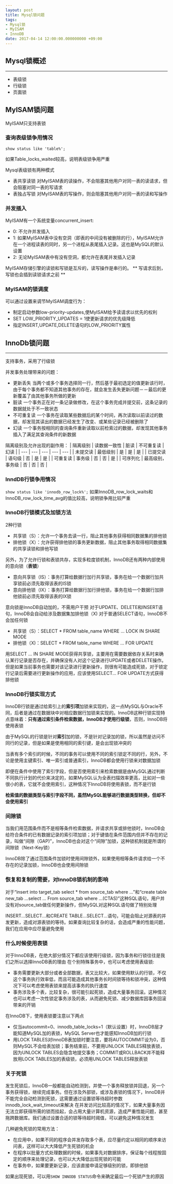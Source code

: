 ```yaml
---
layout: post
title: Mysql锁问题
tags:
- Mysql锁
- MyISAM
- InnoDB
date: 2017-04-14 12:00:00.000000000 +09:00
---
```


## Mysql锁概述
---
+ 表级锁
+ 行级锁
+ 页面锁

## MyISAM锁问题
MyISAM只支持表锁

### 查询表级锁争用情况

``show status like 'table%';``

如果Table_locks_waited较高，说明表级锁争用严重

Mysql表级锁有两种模式
+ 表共享读锁
对MyISAM表的读操作，不会阻塞其他用户对同一表的读请求，但会阻塞对同一表的写请求
+ 表独占写锁
对MyISAM表的写操作，则会阻塞其他用户对同一表的读和写操作

### 并发插入
MyISAM有一个系统变量concurrent_insert:
+ 0: 不允许并发插入
+ 1: 如果MyISAM表中没有空洞（即表的中间没有被删除的行），MyISAM允许在一个进程读表的同时，另一个进程从表尾插入记录。这也是MySQL的默认设置
+ 2: 无论MyISAM表中有没有空洞，都允许在表尾并发插入记录

MyISAM存储引擎的读锁和写锁是互斥的，读写操作是串行的。
** 写请求后到，写锁也会插到读锁请求之前 **

### MyISAM的锁调度
可以通过设置来调节MyISAM调度行为：
+ 制定启动参数low-priority-updates,使MyISAM给予读请求以优先的权利
+ SET LOW_PRIORITY_UPDATES = 1使更新请求的优先级降低
+ 指定INSERT,UPDATE,DELETE语句的LOW_PRIORITY属性


## InnoDb锁问题
---
支持事务，采用了行级锁

并发事务处理带来的问题：
+ 更新丢失
当两个或多个事务选择同一行，然后基于最初选定的值更新该行时，由于每个事务都不知道其他事务的存在，就会发生丢失更新问题－－最后的更新覆盖了由其他事务所做的更新
+ 脏读
一个事务正在对一条记录做修改，在这个事务完成并提交前，这条记录的数据就处于不一致状态
+ 不可重复读
一个事务在读取某些数据后的某个时间，再次读取以前读过的数据，却发现其读出的数据已经发生了改变、或某些记录已经被删除了
+ 幻读
一个事务按相同的查询条件重新读取以前检索过的数据，却发现其他事务插入了满足其查询条件的新数据

隔离级别及允许出现的副作用：
| 隔离级别 | 读数据一致性 | 脏读 | 不可重复读 | 幻读 |
| --- | --- | --- | --- | --- |
| 未提交读 | 最低级别 | 是 | 是 | 是 |
| 已提交读 | 语句级 | 否 | 是 | 是 |
| 可重复读 | 事务级 | 否 | 否 | 是 |
| 可序列化 | 最高级别，事务级 | 否 | 否 | 否 |

### InndDB行锁争用情况
``show status like 'innodb_row_lock%';``
如果InnoDB_row_lock_waits和InnoDB_row_lock_time_avg的值比较高，说明锁争用比较严重

### InnoDB行锁模式及加锁方法
2种行锁
+ 共享锁（S）：允许一个事务去读一行，阻止其他事务获得相同数据集的排他锁
+ 排他锁（X）：允许获得排他锁的事务更新数据，阻止其他事务取得相同数据集的共享读锁和排他写锁

另外，为了允许行锁和表锁共存，实现多粒度锁机制，InnoDB还有两种内部使用的意向锁（**表锁**）
+ 意向共享锁（IS）：事务打算给数据行加行共享锁，事务在给一个数据行加共享锁前必须先取得该表的IS锁
+ 意向排他锁（IX）：事务打算给数据行加行排他锁，事务在给一个数据行加排他锁前必须先取得该表的IX锁

意向锁是InnoDB自动加的，不需用户干预
对于UPDATE、DELETE和INSERT语句，InnoDB会自动给涉及数据集加排他锁（X)
对于普通SELECT语句，InnoDB不会加任何锁

+ 共享锁（S）：SELECT * FROM table_name WHERE ... LOCK IN SHARE MODE
+ 排他锁（X)：SELECT * FROM table_name WHERE ... FOR UPDATE

用SELECT ... IN SHARE MODE获得共享锁，主要用在需要数据依存关系时来确认某行记录是否存在，并确保没有人对这个记录进行UPDATE或者DELETE操作。但是如果当前事务也需要对该记录进行更新操作，则很有可能造成死锁，对于锁定行记录后需要进行更新操作的应用，应该使用SELECT... FOR UPDATE方式获得排他锁

### InnoDB行锁实现方式
InnoDB行锁是通过给索引上的**索引项**加锁来实现的，这一点MySQL与Oracle不同，后者是通过在数据块中对相应数据行加锁来实现的。InnoDB这种行锁实现特点意味着：**只有通过索引条件检索数据，InnoDB才使用行级锁**，否则，InnoDB将使用表锁

由于MySQL的行锁是针对**索引**加的锁，不是针对记录加的锁，所以虽然是访问不同行的记录，但是如果是使用相同的索引键，是会出现锁冲突的

当表有多个索引的时候，不同的事务可以使用不同的索引锁定不同的行，另外，不论是使用主键索引、唯一索引或普通索引，InnoDB都会使用行锁来对数据加锁

即便在条件中使用了索引字段，但是否使用索引来检索数据是由MySQL通过判断不同执行计划的代价来决定的，如果MySQL认为全表扫描效率更高，比如对一些很小的表，它就不会使用索引，这种情况下InnoDB将使用表锁，而不是行锁

**检索值的数据类型与索引字段不同，虽然MySQL能够进行数据类型转换，但却不会使用索引**

### 间隙锁
当我们用范围条件而不是相等条件检索数据，并请求共享或排他锁时，InnoDB会给符合条件的已有数据记录的索引项加锁；对于键值在条件范围内但并不存在的记录，叫做“间隙（GAP)”，InnoDB也会对这个“间隙”加锁，这种锁机制就是所谓的间隙锁（Next-Key锁）

InnoDB除了通过范围条件加锁时使用间隙锁外，如果使用相等条件请求给一个不存在的记录加锁，InnoDB也会使用间隙锁

### 恢复和复制的需要，对InnoDB锁机制的影响

对于“insert  into target_tab select * from source_tab where ...”和“create  table new_tab ...select ... From  source_tab where ...(CTAS)”这种SQL语句，用户并没有对source_tab做任何更新操作，但MySQL对这种SQL语句做了特别处理

INSERT...SELECT...和CREATE TABLE...SELECT...语句，可能会阻止对源表的并发更新，造成对源表锁的等待。如果查询比较复杂的话，会造成严重的性能问题，我们在应用中应尽量避免使用

### 什么时候使用表锁
对于InnoDB表，在绝大部分情况下都应该使用行级锁，因为事务和行锁往往是我们之所以选择InnoDB表的理由
在个别特殊事务中，也可以考虑使用表级锁:
+ 事务需要更新大部分或者全部数据，表又比较大，如果使用默认的行锁，不仅这个事务执行效率低，而且可能造成其他事务长时间锁等待和锁冲突，这种情况下可以考虑使用表锁来提高该事务的执行速度
+ 事务涉及多个表，比较复杂，很可能引起死锁，造成大量事务回滚。这种情况也可以考虑一次性锁定事务涉及的表，从而避免死锁、减少数据库因事务回滚带来的开销

在InnoDB下，使用表锁要注意以下两点
+ 仅当autocommit=0、innodb_table_locks=1（默认设置）时，InnoDB层才能知道MySQL加的表锁，MySQL Server也才能感知InnoDB加的行锁
+ 用LOCK TABLES对InnoDB表加锁时要注意，要将AUTOCOMMIT设为0，否则MySQL不会给表加锁；事务结束前，不要用UNLOCK TABLES释放表锁，因为UNLOCK TABLES会隐含地提交事务；COMMIT或ROLLBACK并不能释放用LOCK TABLES加的表级锁，必须用UNLOCK TABLES释放表锁

### 关于死锁
发生死锁后，InnoDB一般都能自动检测到，并使一个事务释放锁并回退，另一个事务获得锁，继续完成事务。但在涉及外部锁，或涉及表锁的情况下，InnoDB并不能完全自动检测到死锁，这需要通过设置锁等待超时参数innodb_lock_wait_timeout来解决
在并发访问比较高的情况下，如果大量事务因无法立即获得所需的锁而挂起，会占用大量计算机资源，造成严重性能问题，甚至拖跨数据库。我们通过设置合适的锁等待超时阈值，可以避免这种情况发生

几种避免死锁的常用方法：
+ 在应用中，如果不同的程序会并发存取多个表，应尽量约定以相同的顺序来访问表，这样可以大大降低产生死锁的机会
+ 在程序以批量方式处理数据的时候，如果事先对数据排序，保证每个线程按固定的顺序来处理记录，也可以大大降低出现死锁的可能
+ 在事务中，如果要更新记录，应该直接申请足够级别的锁，即排他锁

如果出现死锁，可以用``SHOW INNODB STATUS``命令来确定最后一个死锁产生的原因

